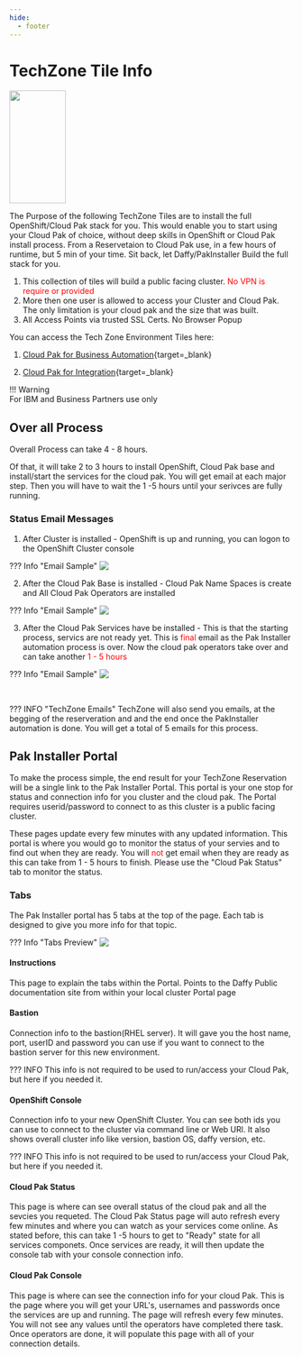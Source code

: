 ```yaml
---
hide:
  - footer
---
```

<script>
  document.title = "Deploy OCP - TechZone Tiles";
</script>

# TechZone Tile Info

<img src='../images/techzone.jpeg'   align="top" width="100"  height="200" style = "float">

The Purpose of the following TechZone Tiles are to install the full OpenShift/Cloud Pak stack for you. This would enable you to start using your Cloud Pak of choice, without deep skills in OpenShift or Cloud Pak install process. From a Reservetaion to Cloud Pak use, in a few hours of runtime, but 5 min of your time.  Sit back, let Daffy/PakInstaller Build the full stack for you. 

1.  This collection of tiles will build a public facing cluster.  <font color=red>No VPN is require or provided</font>
2.  More then one user is allowed to access your Cluster and Cloud Pak.  The only limitation is your cloud pak and the size that was built.
3. All Access Points via trusted SSL Certs. No Browser Popup


You can access the Tech Zone Environment Tiles here:

1.  [Cloud Pak for Business Automation](https://techzone.ibm.com/collection/PakInstaller/journey-cloud-pak-for-business-automation){target=_blank}

2.  [Cloud Pak for Integration](https://techzone.ibm.com/collection/PakInstaller/journey-cloud-pak-for-integration){target=_blank}

!!! Warning   
      For IBM and Business Partners use only


## **Over all Process**

Overall Process can take 4 - 8 hours. 

Of that, it will take 2 to 3 hours to install OpenShift, Cloud Pak base and install/start the services for the cloud pak. You will get email at each major step.  Then you will have to wait the 1 -5 hours until your serivces are fully running.

### **Status Email Messages**

1)  After Cluster is installed - OpenShift is up and running,  you can logon to the OpenShift Cluster console

??? Info "Email Sample"
    <img src='../images/TechZoneTiles/emailMessage1.jpg'   align="top"  style = "float">

2)  After the Cloud Pak Base is installed - Cloud Pak Name Spaces is create and All Cloud Pak Operators are installed

??? Info "Email Sample"
    <img src='../images/TechZoneTiles/emailMessage2.jpg'   align="top"  style = "float">

3) After the Cloud Pak Services have be installed - This is that the starting process, servics are not ready yet. This is <font color=red>final</font> email as the Pak Installer automation process is over. Now the cloud pak operators take over and can take another <font color=red>1 - 5 hours</font>

??? Info "Email Sample"
    <img src='../images/TechZoneTiles/emailMessage3.jpg'   align="top"  style = "float">

<br>

??? INFO "TechZone Emails"
    TechZone will also send you emails, at the begging of the reserveration and and the end once the PakInstaller automation is done. You will get a total of 5 emails for this process. 




## Pak Installer Portal

To make the process simple, the end result for your TechZone Reservation will be a single link to the Pak Installer Portal. This portal is your one stop for status and connection info for you cluster and the cloud pak. The Portal requires userid/password to connect to as this cluster is a public facing cluster. 

These pages update every few minutes with any updated information.  This portal is where you would go to monitor the status of your servies and to find out when they are ready.  You will <font color=red>not</font> get email when they are ready as this can take from 1 - 5 hours to finish. Please use the "Cloud Pak Status" tab to monitor the status.

### **Tabs**

The Pak Installer portal has 5 tabs at the top of the page. Each tab is designed to give you more info for that topic.

??? Info "Tabs Preview"
    <img src='../images/TechZoneTiles/tabs.jpg'   align="top"  style = "float">


#### Instructions 

This page to explain the tabs within the Portal. Points to the Daffy Public documentation site from within your local cluster Portal page 

#### Bastion 

Connection info to the bastion(RHEL server).  It will gave you the host name, port, userID and password you can use if you want to connect to the bastion server for this new environment. 

??? INFO
    This info is not required to be used to run/access your Cloud Pak, but here if you needed it. 

#### OpenShift Console 

Connection info to your new OpenShift Cluster. You can see both ids you can use to connect to the cluster via command line or Web URl. It also shows overall cluster info like version, bastion OS, daffy version, etc. 

??? INFO 
    This info is not required to be used to run/access your Cloud Pak, but here if you needed it. 

#### Cloud Pak Status 

This page is where can see overall status of the cloud pak and all the sevcies you requeted. The Cloud Pak Status page will auto refresh every few minutes and where you can watch as your services come online. As stated before, this can take 1 -5 hours to get to "Ready" state for all services componets. Once services are ready, it will then update the console tab with your console connection info.


#### Cloud Pak Console 

This page is where can see the connection info for your cloud Pak. This is the page where you will get your URL's, usernames and passwords once the services are up and running. The page will refresh every few minutes. You will not see any values until the operators have completed there task. Once operators are done, it will populate this page with all of your connection details.

